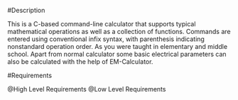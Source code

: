  #Description

This is a C-based command-line calculator that supports typical mathematical operations as well as a collection of functions. 
Commands are entered using conventional infix syntax, with parenthesis indicating nonstandard operation order. As you were taught in elementary and middle school.
Apart from normal calculator some basic electrical parameters can also be calculated with the help of EM-Calculator.

#Requirements

@High Level Requirements
@Low Level Requirements
